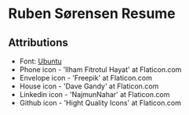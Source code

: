 # Ruben Sørensen Resume

## Attributions
- Font: [Ubuntu](https://fonts.google.com/specimen/Ubuntu)
- Phone icon - 'Ilham Fitrotul Hayat' at Flaticon.com
- Envelope icon - 'Freepik' at Flaticon.com
- House icon - 'Dave Gandy' at Flaticon.com
- Linkedin icon - 'NajmunNahar' at Flaticon.com
- Github icon - 'Hight Quality Icons' at Flaticon.com

